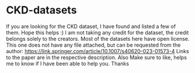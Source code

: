 # CKD-datasets
If you are looking for the CKD dataset, I have found and listed a few of them. Hope this helps :) 
I am not taking any credit for the dataset, the credit belongs solely to the creators. Most of the datasets here have open license. 
This one does not have any file attached, but can be requested from the author: https://link.springer.com/article/10.1007/s40620-023-01573-4
Links to the paper are in the respective description. 
Also Make sure to like, helps me to know if I have been able to help you. Thanks

